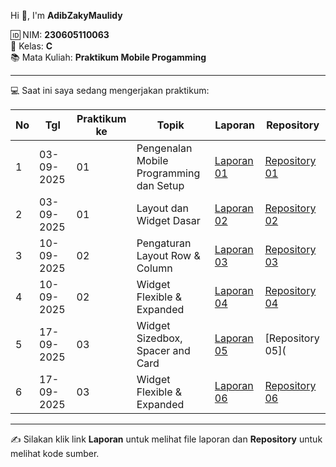 
Hi 👋, I'm **AdibZakyMaulidy**  

🆔 NIM: **230605110063**  
🏫 Kelas: **C**  
📚 Mata Kuliah: **Praktikum Mobile Progamming**  

---

💻 Saat ini saya sedang mengerjakan praktikum:

| No | Tgl        | Praktikum ke | Topik                                   | Laporan                    | Repository             |
|----|------------|--------------|-----------------------------------------|----------------------------|------------------------|
| 1  | 03-09-2025 | 01           | Pengenalan Mobile Programming dan Setup | [Laporan 01](https://drive.google.com/file/d/1dD09ZhWCPLuK39Dplk5FSbBDw_MA8n5m/view?usp=sharing)            | [Repository 01](https://github.com/AdibZaky/Instalasi-Pengujian)     |
| 2  | 03-09-2025 | 01           | Layout dan Widget Dasar                 | [Laporan 02](https://drive.google.com/file/d/123uhlaRVxPvlBk5aHxGTHqRYkIltQ1lG/view?usp=sharing)            | [Repository 02](https://github.com/AdibZaky/Row-Column)     |
| 3  | 10-09-2025 | 02           | Pengaturan Layout Row & Column        | [Laporan 03](https://drive.google.com/file/d/1o7GvUZSIiDlm8gYePBxgZNpqeGaY4c7x/view?usp=sharing)            | [Repository 03](https://github.com/AdibZaky/WeatherAlignment)     |
| 4  | 10-09-2025 | 02           | Widget Flexible & Expanded          | [Laporan 04](https://drive.google.com/file/d/1K00Hou_oCAP9TtNl252wI77qWmzVt1to/view?usp=sharing)            | [Repository 04](https://github.com/AdibZaky/ControlBarMusic)     |
| 5  | 17-09-2025 | 03           | Widget Sizedbox, Spacer and Card         | [Laporan 05](https://drive.google.com/file/d/1KDvMBYqcQiXeig-JAYvk3v7OQhq31Uad/view?usp=sharing)            | [Repository 05](| 5  | 17-09-2025 | 02           | Widget Flexible & Expanded          | [Laporan 05](https://drive.google.com/file/d/1KDvMBYqcQiXeig-JAYvk3v7OQhq31Uad/view?usp=sharing)            | [Repository 05]((https://github.com/AdibZaky/Widget-Sizedboz-Spacer-And-Card))     |)     |
| 6  | 17-09-2025 | 03           | Widget Flexible & Expanded          | [Laporan 06](https://drive.google.com/file/d/16Ko7y4wwBbVRWttOVwthEBMnep7Y4Y2g/view?usp=sharing)            | [Repository 06](https://github.com/AdibZaky/ControlBarMusic)     |

---

✍️ Silakan klik link **Laporan** untuk melihat file laporan dan **Repository** untuk melihat kode sumber.

